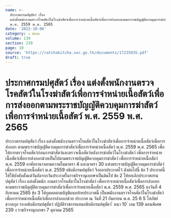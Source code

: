 ```yaml
---
name: >-
  ประกาศกรมปศุสัตว์ เรื่อง
  แต่งตั้งพนักงานตรวจโรคสัตว์ในโรงฆ่าสัตว์เพื่อการจำหน่ายเนื้อสัตว์เพื่อการส่งออกตามพระราชบัญญัติควบคุมการฆ่าสัตว์เพื่อการจำหน่ายเนื้อสัตว์
  พ.ศ. 2559 พ.ศ. 2565
date: '2022-10-06'
category: ง พิเศษ
volume: 139
section: 239
page: 10
source: 'https://ratchakitcha.soc.go.th/documents/17235835.pdf'
draft: true
---
```


# ประกาศกรมปศุสัตว์ เรื่อง แต่งตั้งพนักงานตรวจโรคสัตว์ในโรงฆ่าสัตว์เพื่อการจำหน่ายเนื้อสัตว์เพื่อการส่งออกตามพระราชบัญญัติควบคุมการฆ่าสัตว์เพื่อการจำหน่ายเนื้อสัตว์ พ.ศ. 2559 พ.ศ. 2565

ประกาศกรมปศุสัตว์ เรื่อง แต่งตั้งพนักงานตรวจโรคสัตว์ในโรงฆ่าสัตว์เพื่อการจำหน่ายเนื้อสัตว์เพื่อการส่งออก ตามพระราชบัญญัติควบคุมการฆ่าสัตว์เพื่อการจำหน่ายเนื้อสัตว์ พ.ศ. 2559 พ.ศ. 2565 เพื่อให้การตรวจโรคสัตว์ก่อนการฆ่าสัตว์และตรวจเนื้อสัตว์หลังการฆ่าสัตว์ในโรงฆ่าสัตว์ เพื่อการจำหน่ายเนื้อสัตว์เพื่อการส่งออกด้วยเป็นไปตามพระราชบัญญัติควบคุมการฆ่าสัตว์ เพื่อการจำหน่ายเนื้อสัตว์ พ.ศ. 2559 อาศัยอานาจตามความในมาตรา 4 และมาตรา 30 แห่งพระราชบัญญัติควบคุมการฆ่าสัตว์ เพื่อการจำหน่ายเนื้อสัตว์ พ.ศ. 2559 อธิบดีกรมปศุสัตว์ จึงออกประกาศไว้ ดังต่อไปนี้ ข้อ 1 ประกาศนี้ให้ใช้บังคับตั้งแต่วันถัดจากวันประกาศในราชกิจจานุเบกษาเป็นต้นไป ข้อ 2 ให้ยกเลิกประกาศกรมปศุสัตว์ เรื่อง แต่งตั้งพนัก งานตรวจโรคสัตว์ในโรงฆ่าสัตว์ เพื่อการจาหน่ายเนื้อสัตว์เพื่อการส่งออกตามพระราชบัญญัติควบคุมการฆ่าสัตว์เพื่อการจำหน่ายเนื้อสัตว์ พ.ศ. 2559 พ.ศ. 2565 ลงวันที่ 4 สิงหาคม 2565 ข้อ 3 ให้บุคคลตามบัญชีแนบท้ายประกาศนี้ เป็นพนักงานตรวจโรคสัตว์ในโรงฆ่าสัตว์ เพื่อการจำหน่ายเนื้อสัตว์เพื่อการส่งออกด้วย ประกาศ ณ วันที่ 21 กันยายน พ.ศ. 25 6 5 โสภัชย์ ชวาลกุล รองอธิบดีกรมปศุสัตว์ ปฏิบัติราชการแทนอธิบดีกรมปศุสัตว์ ้ หนา 10 ่ เลม 139 ตอนพิเศษ 239 ง ราชกิจจานุเบกษา 7 ตุลาคม 2565























